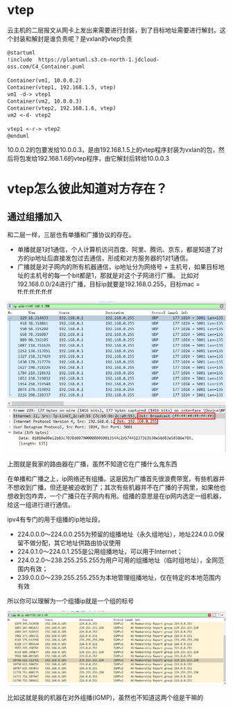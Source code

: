 # vtep

云主机的二层报文从网卡上发出来需要进行封装，到了目标地址需要进行解封。这个封装和解封是谁负责呢？是vxlan的vtep负责

```plantuml
@startuml
!include  https://plantuml.s3.cn-north-1.jdcloud-oss.com/C4_Container.puml

Container(vm1, 10.0.0.2)
Container(vtep1, 192.168.1.5, vtep)
vm1 -d-> vtep1
Container(vm2, 10.0.0.3)
Container(vtep2, 192.168.1.6, vtep)
vm2 <-d- vtep2

vtep1 <-r-> vtep2
@enduml
```

10.0.0.2的包要发给10.0.0.3，是由192.168.1.5上的vtep程序封装为vxlan的包，然后将包发给192.168.1.6的vtep程序，由它解封后转给10.0.0.3

# vtep怎么彼此知道对方存在？

## 通过组播加入

和二层一样，三层也有单播和广播协议的存在。

* 单播就是1对1通信，个人计算机访问百度、阿里、腾讯、京东，都是知道了对方的ip地址后直接发包过去通信，形成和对方服务器的1对1通信。
* 广播就是对子网内的所有机器通信，ip地址分为网络号 + 主机号，如果目标地址的主机号的每一个bit都是1，那就是对这个子网进行广播。
  比如对192.168.0.0/24进行广播，目标ip就要是192.168.0.255，目标mac = ff:ff:ff:ff:ff:ff

![家用路由器广播.png](家用路由器广播.png)

上图就是我家的路由器在广播，虽然不知道它在广播什么鬼东西

在单播和广播之上，ip网络还有组播。这是因为广播首先很浪费带宽，有些机器并不想收到广播，但还是被迫收到了；其次有些机器并不在广播的子网里，如果他也想收到包咋弄，一个广播只在子网内有用。组播的意思是在ip网内选定一组机器，给这一组进行进行通信。

ipv4有专门的用于组播的ip地址段，

* 224.0.0.0～224.0.0.255为预留的组播地址（永久组地址），地址224.0.0.0保留不做分配，其它地址供路由协议使用
* 224.0.1.0～224.0.1.255是公用组播地址，可以用于Internet；
* 224.0.2.0～238.255.255.255为用户可用的组播地址（临时组地址），全网范围内有效；
* 239.0.0.0～239.255.255.255为本地管理组播地址，仅在特定的本地范围内有效

所以你可以理解为一个组播ip就是一个组的标号

![igmp.png](igmp.png)

比如这就是我的机器在对外组播(IGMP)，虽然也不知道这两个组是干嘛的


